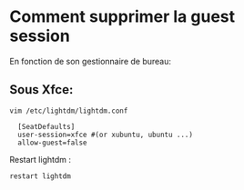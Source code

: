 # Comment supprimer la guest session

En fonction de son gestionnaire de bureau:

## Sous Xfce:

    vim /etc/lightdm/lightdm.conf

      [SeatDefaults]
      user-session=xfce #(or xubuntu, ubuntu ...)
      allow-guest=false

Restart lightdm :

    restart lightdm
